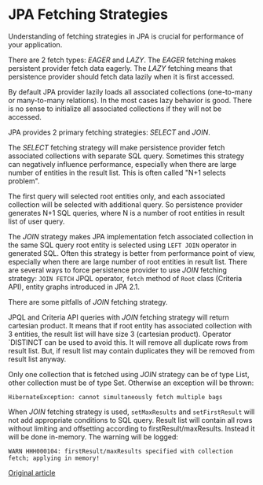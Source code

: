 JPA Fetching Strategies
=======================

Understanding of fetching strategies in JPA is crucial for performance of your application.

There are 2 fetch types: _EAGER_ and _LAZY_.
The _EAGER_ fetching makes persistent provider fetch data eagerly.
The _LAZY_ fetching means that persistence provider should fetch data lazily when it is first accessed.

By default JPA provider lazily loads all associated collections (one-to-many or many-to-many relations). In the most cases lazy behavior is good. There is no sense to initialize all associated collections if they will not be accessed.

JPA provides 2 primary fetching strategies: _SELECT_ and _JOIN_.

The _SELECT_ fetching strategy will make persistence provider fetch associated collections with separate SQL query. Sometimes this strategy can negatively influence performance, especially when there are large number of entities in the result list. This is often called "N+1 selects problem".

The first query will selected root entities only, and each associated collection will be selected with additional query. So persistence provider generates N+1 SQL queries, where N is a number of root entities in result list of user query.

The _JOIN_ strategy makes JPA implementation fetch associated collection in the same SQL query root entity is selected using `LEFT JOIN` operator in generated SQL. Often this strategy is better from performance point of view, especially when there are large number of root entities in result list. There are several ways to force persistence provider to use _JOIN_ fetching strategy: `JOIN FETCH` JPQL operator, `fetch` method of `Root` class (Criteria API), entity graphs introduced in JPA 2.1.

There are some pitfalls of _JOIN_ fetching strategy.

JPQL and Criteria API queries with _JOIN_ fetching strategy will return cartesian product. It means that if root entity has associated collection with 3 entities, the result list will have size 3 (cartesian product). Operator `DISTINCT</code> can be used to avoid this. It will remove all duplicate rows from result list. But, if result list may contain duplicates they will be removed from result list anyway.

Only one collection that is fetched using _JOIN_ strategy can be of type List, other collection must be of type Set. Otherwise an exception will be thrown:

`HibernateException: cannot simultaneously fetch multiple bags`

When _JOIN_ fetching strategy is used, `setMaxResults` and `setFirstResult` will not add appropriate conditions to SQL query. Result list will contain all rows without limiting and offsetting according to firstResult/maxResults. Instead it will be done in-memory. The warning will be logged:

`WARN HHH000104: firstResult/maxResults specified with collection fetch; applying in memory!`

[Original article](http://developer-should-know.tumblr.com/post/118012584847/jpa-fetching-strategies)
